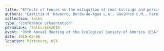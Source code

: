 ```yaml
---
title: "Effects of fences on the mitigation of road killings and persistence of populations in fragmented landscapes: an analytical and simulation assessment"
authors: "Laetitia M. Navarro, Borda-de-Agua L.A., Gavinhos C.M., Pereira H.M."
collection: talks
type: "Conference presentation"
permalink: /talks/ESA2010
event: "95th Annual Meeting of the Ecological Society of America (ESA)"
date: 2010-08-06
location: Pittsburg, USA
---
```

